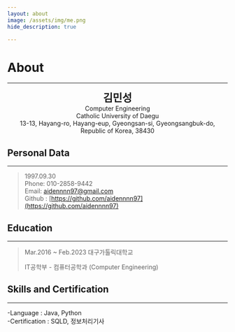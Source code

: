 ```yaml
---
layout: about
image: /assets/img/me.png
hide_description: true

---
```

# About

<!--author-->

---
<center style="font-size:170%;font-weight:bold">김민성</center>
<center>Computer Engineering</center>
<center>Catholic University of Daegu</center>
<center>13-13, Hayang-ro, Hayang-eup, Gyeongsan-si, Gyeongsangbuk-do, Republic of Korea, 38430</center>

## Personal Data

---

> 1997.09.30<br>
> Phone: 010-2858-9442 <br>
> Email: aidennnn97@gmail.com <br>
> Github : [https://github.com/aidennnn97](https://github.com/aidennnn97)

## Education

---

> Mar.2016 ~ Feb.2023 대구가톨릭대학교
>
> IT공학부 - 컴퓨터공학과 (Computer Engineering)

<!-- ## Work Experiences

--- -->


## Skills and Certification

---

-Language : Java, Python <br>
-Certification : SQLD, 정보처리기사
